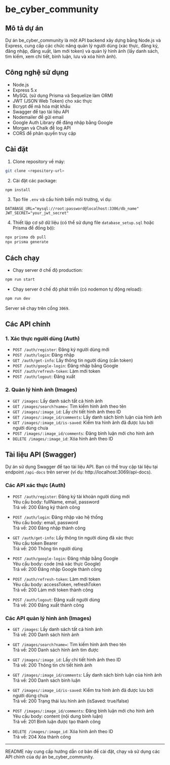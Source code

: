 # be_cyber_community

## Mô tả dự án
Dự án be_cyber_community là một API backend xây dựng bằng Node.js và Express, cung cấp các chức năng quản lý người dùng (xác thực, đăng ký, đăng nhập, đăng xuất, làm mới token) và quản lý hình ảnh (lấy danh sách, tìm kiếm, xem chi tiết, bình luận, lưu và xóa hình ảnh).

## Công nghệ sử dụng
- Node.js
- Express 5.x
- MySQL (sử dụng Prisma và Sequelize làm ORM)
- JWT (JSON Web Token) cho xác thực
- Bcrypt để mã hóa mật khẩu
- Swagger để tạo tài liệu API
- Nodemailer để gửi email
- Google Auth Library để đăng nhập bằng Google
- Morgan và Chalk để log API
- CORS để phân quyền truy cập

## Cài đặt
1. Clone repository về máy:
```bash
git clone <repository-url>
```
2. Cài đặt các package:
```bash
npm install
```
3. Tạo file `.env` và cấu hình biến môi trường, ví dụ:
```
DATABASE_URL="mysql://root:password@localhost:3306/db_name"
JWT_SECRET="your_jwt_secret"
```
4. Thiết lập cơ sở dữ liệu (có thể sử dụng file `database_setup.sql` hoặc Prisma để đồng bộ):
```bash
npx prisma db pull
npx prisma generate
```

## Cách chạy
- Chạy server ở chế độ production:
```bash
npm run start
```
- Chạy server ở chế độ phát triển (có nodemon tự động reload):
```bash
npm run dev
```
Server sẽ chạy trên cổng `3069`.

## Các API chính

### 1. Xác thực người dùng (Auth)
- `POST /auth/register`: Đăng ký người dùng mới
- `POST /auth/login`: Đăng nhập
- `GET /auth/get-info`: Lấy thông tin người dùng (cần token)
- `POST /auth/google-login`: Đăng nhập bằng Google
- `POST /auth/refresh-token`: Làm mới token
- `POST /auth/logout`: Đăng xuất

### 2. Quản lý hình ảnh (Images)
- `GET /images`: Lấy danh sách tất cả hình ảnh
- `GET /images/search?name=`: Tìm kiếm hình ảnh theo tên
- `GET /images/:image_id`: Lấy chi tiết hình ảnh theo ID
- `GET /images/:image_id/comments`: Lấy danh sách bình luận của hình ảnh
- `GET /images/:image_id/is-saved`: Kiểm tra hình ảnh đã được lưu bởi người dùng chưa
- `POST /images/:image_id/comments`: Đăng bình luận mới cho hình ảnh
- `DELETE /images/:image_id`: Xóa hình ảnh theo ID

## Tài liệu API (Swagger)

Dự án sử dụng Swagger để tạo tài liệu API. Bạn có thể truy cập tài liệu tại endpoint `/api-docs` trên server (ví dụ: http://localhost:3069/api-docs).

### Các API xác thực (Auth)

- `POST /auth/register`: Đăng ký tài khoản người dùng mới  
  Yêu cầu body: fullName, email, password  
  Trả về: 200 Đăng ký thành công

- `POST /auth/login`: Đăng nhập vào hệ thống  
  Yêu cầu body: email, password  
  Trả về: 200 Đăng nhập thành công

- `GET /auth/get-info`: Lấy thông tin người dùng đã xác thực  
  Yêu cầu token Bearer  
  Trả về: 200 Thông tin người dùng

- `POST /auth/google-login`: Đăng nhập bằng Google  
  Yêu cầu body: code (mã xác thực Google)  
  Trả về: 200 Đăng nhập Google thành công

- `POST /auth/refresh-token`: Làm mới token  
  Yêu cầu body: accessToken, refreshToken  
  Trả về: 200 Làm mới token thành công

- `POST /auth/logout`: Đăng xuất người dùng  
  Trả về: 200 Đăng xuất thành công

### Các API quản lý hình ảnh (Images)

- `GET /images`: Lấy danh sách tất cả hình ảnh  
  Trả về: 200 Danh sách hình ảnh

- `GET /images/search?name=`: Tìm kiếm hình ảnh theo tên  
  Trả về: 200 Danh sách hình ảnh tìm được

- `GET /images/:image_id`: Lấy chi tiết hình ảnh theo ID  
  Trả về: 200 Thông tin chi tiết hình ảnh

- `GET /images/:image_id/comments`: Lấy danh sách bình luận của hình ảnh  
  Trả về: 200 Danh sách bình luận

- `GET /images/:image_id/is-saved`: Kiểm tra hình ảnh đã được lưu bởi người dùng chưa  
  Trả về: 200 Trạng thái lưu hình ảnh (isSaved: true/false)

- `POST /images/:image_id/comments`: Đăng bình luận mới cho hình ảnh  
  Yêu cầu body: content (nội dung bình luận)  
  Trả về: 201 Bình luận được tạo thành công

- `DELETE /images/:image_id`: Xóa hình ảnh theo ID  
  Trả về: 204 Xóa thành công

---

README này cung cấp hướng dẫn cơ bản để cài đặt, chạy và sử dụng các API chính của dự án be_cyber_community.
